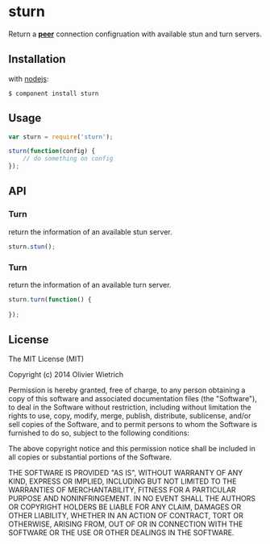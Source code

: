 sturn
====

  Return a **[peer](http://github.com/bredele/peer)** connection configruation with available stun and turn servers.

## Installation

with [nodejs](http://nodejs.org):

	$ component install sturn


## Usage

```js
var sturn = require('sturn');

sturn(function(config) {
	// do something on config
});
```

## API

### Turn

  return the information of an available stun server.

```js
sturn.stun();
```

### Turn

  return the information of an available turn server.

```js
sturn.turn(function() {
	
});
```

## License

The MIT License (MIT)

Copyright (c) 2014 Olivier Wietrich

Permission is hereby granted, free of charge, to any person obtaining a copy
of this software and associated documentation files (the "Software"), to deal
in the Software without restriction, including without limitation the rights
to use, copy, modify, merge, publish, distribute, sublicense, and/or sell
copies of the Software, and to permit persons to whom the Software is
furnished to do so, subject to the following conditions:

The above copyright notice and this permission notice shall be included in all
copies or substantial portions of the Software.

THE SOFTWARE IS PROVIDED "AS IS", WITHOUT WARRANTY OF ANY KIND, EXPRESS OR
IMPLIED, INCLUDING BUT NOT LIMITED TO THE WARRANTIES OF MERCHANTABILITY,
FITNESS FOR A PARTICULAR PURPOSE AND NONINFRINGEMENT. IN NO EVENT SHALL THE
AUTHORS OR COPYRIGHT HOLDERS BE LIABLE FOR ANY CLAIM, DAMAGES OR OTHER
LIABILITY, WHETHER IN AN ACTION OF CONTRACT, TORT OR OTHERWISE, ARISING FROM,
OUT OF OR IN CONNECTION WITH THE SOFTWARE OR THE USE OR OTHER DEALINGS IN THE
SOFTWARE.
